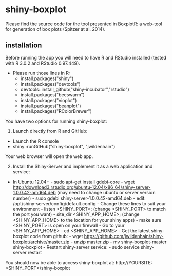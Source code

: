 shiny-boxplot
=============

Please find the source code for the tool presented in BoxplotR: a web-tool for generation of box plots (Spitzer at al. 2014).

installation
------------

Before running the app you will need to have R and RStudio installed (tested with R 3.0.2 and RStudio 0.97.449).

- Please run those lines in R:
  - install.packages("shiny")
  - install.packages("devtools")
  - devtools::install_github("shiny-incubator","rstudio")
  - install.packages("beeswarm")
  - install.packages("vioplot")
  - install.packages("beanplot")
  - install.packages("RColorBrewer")
  
You have two options for running shiny-boxplot:

1) Launch directly from R and GitHub:
  - Launch the R console
  - shiny::runGitHub("shiny-boxplot", "jwildenhain")
  
Your web browser will open the web app.
  
2) Install the Shiny-Server and implement it as a web application and service:
  - In Ubuntu 12.04+
		- sudo apt-get install gdebi-core
		- wget http://download3.rstudio.org/ubuntu-12.04/x86_64/shiny-server-1.0.0.42-amd64.deb (may need to change ubuntu or server version number)
		- sudo gdebi shiny-server-1.0.0.42-amd64.deb
		- edit: /opt/shiny-server/config/default.config
			- Change these lines to suit your environment
				- listen <SHINY_PORT>; (change <SHINY_PORT> to match the port you want)
				- site_dir <SHINY_APP_HOME>; (change <SHINY_APP_HOME> to the location for your shiny apps)
		- make sure <SHINY_PORT> is open on your firewall
		- Go to your <SHINY_APP_HOME>
			- cd <SHINY_APP_HOME>
		- Get the latest shiny-boxplot code from github:
			- wget https://github.com/jwildenhain/shiny-boxplot/archive/master.zip
			- unzip master.zip
			- mv shiny-boxplot-master shiny-boxplot
		- Restart shiny-server service:
			- sudo service shiny-server restart

You should now be able to access shiny-boxplot at: http://YOURSITE:<SHINY_PORT>/shiny-boxplot